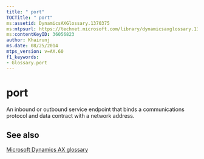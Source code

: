 ```yaml
---
title: " port"
TOCTitle: " port"
ms:assetid: DynamicsAXGlossary.1370375
ms:mtpsurl: https://technet.microsoft.com/library/dynamicsaxglossary.1370375(v=AX.60)
ms:contentKeyID: 36056823
author: Khairunj
ms.date: 08/25/2014
mtps_version: v=AX.60
f1_keywords:
- Glossary.port
---
```


# port

An inbound or outbound service endpoint that binds a communications protocol and data contract with a network address.

## See also

[Microsoft Dynamics AX glossary](glossary/microsoft-dynamics-ax-glossary.md)

  


